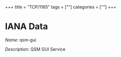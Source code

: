 +++
title = "TCP/1165"
tags = [""]
categories = [""]
+++

# IANA Data

_Name:_ qsm-gui

_Description:_ QSM GUI Service

